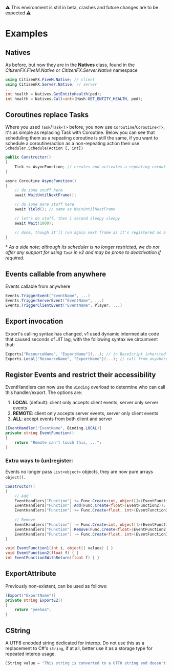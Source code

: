 ⚠️ This environment is still in beta, crashes and future changes are to be expected ⚠️
# Examples

## Natives
As before, but now they are in the **Natives** class, found in the *CitizenFX.FiveM.Native* or *CitizenFX.Server.Native* namespace
```csharp
using CitizenFX.FiveM.Native; // client
using CitizenFX.Server.Native; // server
...
int health = Natives.GetEntityHealth(ped);
int health = Natives.Call<int>(Hash.GET_ENTITY_HEALTH, ped);
```

## Coroutines replace Tasks
Where you used `Task`/`Task<T>` before, you now use `Coroutine`/`Coroutine<T>`, it's as simple as replacing Task with Coroutine. Below you can see that scheduling them as a repeating coroutine is still the same, if you want to schedule a coroutine/action as a non-repeating action then use `Scheduler.Schedule(Action [, int])`
```csharp
public Constructor()
{
	Tick += AsyncFunction; // creates and activates a repeating coroutine
}

async Coroutine AsyncFunction()
{
	// do some stuff here
	await WaitUntilNextFrame();

	// do some more stuff here
	await Yield(); // same as WaitUntilNextFrame

	// let's do stuff, then 1 second sleepy sleepy
	await Wait(1000);

	// done, though it'll run again next frame as it's registered as a repeating tick
}
```
\* *As a side note; although its scheduler is no longer restricted, we do not offer any support for using `Task` in v2 and may be prone to deactivation if required.*

## Events callable from anywhere
Events callable from anywhere
```csharp
Events.TriggerEvent("EventName", ...)
Events.TriggerServerEvent("EventName", ...)
Events.TriggerClientEvent("EventName", Player, ...)
```

## Export invocation
Export's calling syntax has changed, v1 used dynamic intermediate code that caused seconds of JIT lag, with the following syntax we circumvent that:
```csharp
Exports["ResourceName", "ExportName"](...); // in BaseScript inherited classes
Exports.Local["ResourceName", "ExportName"](...); // call from anywhere
```

## Register Events and restrict their accessibility
EventHandlers can now use the `Binding` overload to determine who can call this handler/export. The options are:
1. **LOCAL** (default): client only accepts client events, server only server events
2. **REMOTE**: client only accepts server events, server only client events
3. **ALL**: accept events from both client and server
```csharp
[EventHandler("EventName", Binding.LOCAL)]
private string EventFunction()
{
	return "Remote can't touch this, ...";
}
```

### Extra ways to (un)register:  
Events no longer pass `List<object>` objects, they are now pure arrays `object[]`.
```csharp
Constructor()
{
	// Add
	EventHandlers["Function"] += Func.Create<int, object[]>(EventFunction1);
	EventHandlers["Function"].Add(Func.Create<float>(EventFunction2));
	EventHandlers["Function"] += Func.Create<float, int>(EventFunction3WithReturn);
	
	// Remove
	EventHandlers["Function"] -= Func.Create<int, object[]>(EventFunction1);
	EventHandlers["Function"].Remove(Func.Create<float>(EventFunction2));
	EventHandlers["Function"] -= Func.Create<float, int>(EventFunction3WithReturn);
}

void EventFunction1(int i, object[] values) { }
void EventFunction2(float f) { }
int EventFunction3WithReturn(float f) { }
```

## ExportAttribute
Previously non-existent, can be used as follows:
```csharp
[Export("ExportName")]
private string ExportE2()
{
	return "yeehaa";
}
```

## CString
A UTF8 encoded string dedicated for interop. Do not use this as a replacement to C#'s `string`, if at all, better use it as a storage type for repeated interop usage.
```csharp
CString value = "This string is converted to a UTF8 string and doesn't need reconversion on interop!";
```

